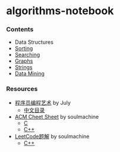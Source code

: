 algorithms-notebook
===================

### Contents

- Data Structures
- [Sorting](sorting/)
- [Searching](searching/)
- [Graphs](graphs/)
- [Strings](strings/)
- [Data Mining](data-mining/)

### Resources

- [程序员编程艺术](https://github.com/julycoding/The-Art-Of-Programming-By-July) by July
  - [中文目录](https://github.com/julycoding/The-Art-Of-Programming-By-July/blob/master/ebook/zh/Readme.md)
- [ACM Cheet Sheet](https://github.com/soulmachine/acm-cheat-sheet) by soulmachine
  - [C](https://github.com/soulmachine/acm-cheat-sheet/blob/master/C/%E6%89%8B%E5%86%99%E4%BB%A3%E7%A0%81%E5%BF%85%E5%A4%87%E6%89%8B%E5%86%8C\(C%E7%89%88\).pdf?raw=true)
  - [C++](https://github.com/soulmachine/acm-cheat-sheet/blob/master/C++/%E6%89%8B%E5%86%99%E4%BB%A3%E7%A0%81%E5%BF%85%E5%A4%87%E6%89%8B%E5%86%8C\(C++%E7%89%88\).pdf?raw=true)
- [LeetCode题解](https://github.com/soulmachine/leetcode) by soulmachine
  - [C++](https://github.com/soulmachine/leetcode/raw/master/C%2B%2B/leetcode-cpp.pdf)
